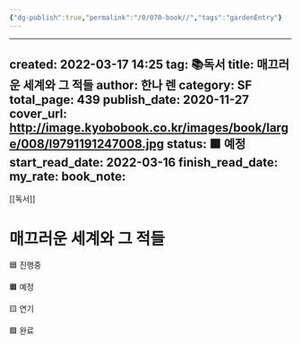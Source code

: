 ```yaml
---
{"dg-publish":true,"permalink":"/0/070-book//","tags":"gardenEntry"}
---
```


---
created: 2022-03-17 14:25
tag: 📚독서
title: 매끄러운 세계와 그 적들 
author: 한나 렌
category: SF
total_page: 439
publish_date: 2020-11-27
cover_url: http://image.kyobobook.co.kr/images/book/large/008/l9791191247008.jpg
status: 🟧 예정
start_read_date: 2022-03-16
finish_read_date:
my_rate:
book_note:
---

[[독서]] 

# 매끄러운 세계와 그 적들

🟦 진행중

🟧 예정

🟨 연기

🟩 완료

